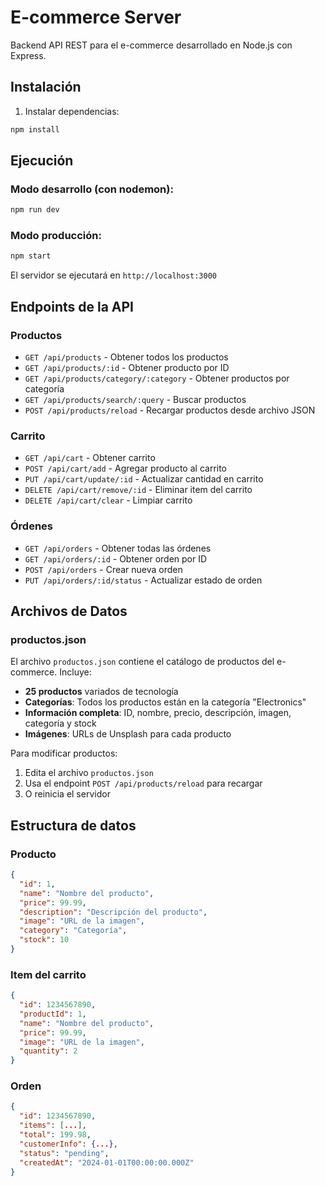 # E-commerce Server

Backend API REST para el e-commerce desarrollado en Node.js con Express.

## Instalación

1. Instalar dependencias:
```bash
npm install
```

## Ejecución

### Modo desarrollo (con nodemon):
```bash
npm run dev
```

### Modo producción:
```bash
npm start
```

El servidor se ejecutará en `http://localhost:3000`

## Endpoints de la API

### Productos
- `GET /api/products` - Obtener todos los productos
- `GET /api/products/:id` - Obtener producto por ID
- `GET /api/products/category/:category` - Obtener productos por categoría
- `GET /api/products/search/:query` - Buscar productos
- `POST /api/products/reload` - Recargar productos desde archivo JSON

### Carrito
- `GET /api/cart` - Obtener carrito
- `POST /api/cart/add` - Agregar producto al carrito
- `PUT /api/cart/update/:id` - Actualizar cantidad en carrito
- `DELETE /api/cart/remove/:id` - Eliminar item del carrito
- `DELETE /api/cart/clear` - Limpiar carrito

### Órdenes
- `GET /api/orders` - Obtener todas las órdenes
- `GET /api/orders/:id` - Obtener orden por ID
- `POST /api/orders` - Crear nueva orden
- `PUT /api/orders/:id/status` - Actualizar estado de orden

## Archivos de Datos

### productos.json
El archivo `productos.json` contiene el catálogo de productos del e-commerce. Incluye:
- **25 productos** variados de tecnología
- **Categorías**: Todos los productos están en la categoría "Electronics"
- **Información completa**: ID, nombre, precio, descripción, imagen, categoría y stock
- **Imágenes**: URLs de Unsplash para cada producto

Para modificar productos:
1. Edita el archivo `productos.json`
2. Usa el endpoint `POST /api/products/reload` para recargar
3. O reinicia el servidor

## Estructura de datos

### Producto
```json
{
  "id": 1,
  "name": "Nombre del producto",
  "price": 99.99,
  "description": "Descripción del producto",
  "image": "URL de la imagen",
  "category": "Categoría",
  "stock": 10
}
```

### Item del carrito
```json
{
  "id": 1234567890,
  "productId": 1,
  "name": "Nombre del producto",
  "price": 99.99,
  "image": "URL de la imagen",
  "quantity": 2
}
```

### Orden
```json
{
  "id": 1234567890,
  "items": [...],
  "total": 199.98,
  "customerInfo": {...},
  "status": "pending",
  "createdAt": "2024-01-01T00:00:00.000Z"
}
``` 